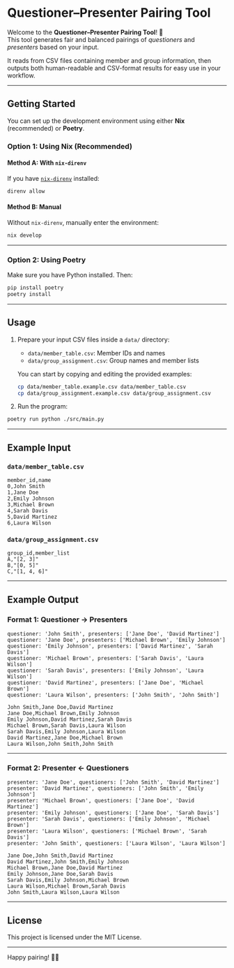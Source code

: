 # Questioner–Presenter Pairing Tool

Welcome to the **Questioner–Presenter Pairing Tool**! 🎉  
This tool generates fair and balanced pairings of *questioners* and *presenters* based on your input.

It reads from CSV files containing member and group information, then outputs both human-readable and CSV-format results for easy use in your workflow.

---

## Getting Started

You can set up the development environment using either **Nix** (recommended) or **Poetry**.

### Option 1: Using Nix (Recommended)

#### Method A: With `nix-direnv`
If you have [`nix-direnv`](https://github.com/nix-community/nix-direnv) installed:
```bash
direnv allow
```

#### Method B: Manual
Without `nix-direnv`, manually enter the environment:
```bash
nix develop
```

---

### Option 2: Using Poetry

Make sure you have Python installed. Then:

```bash
pip install poetry
poetry install
```

---

## Usage

1. Prepare your input CSV files inside a `data/` directory:
   - `data/member_table.csv`: Member IDs and names
   - `data/group_assignment.csv`: Group names and member lists

   You can start by copying and editing the provided examples:
   ```bash
   cp data/member_table.example.csv data/member_table.csv
   cp data/group_assignment.example.csv data/group_assignment.csv
   ```

2. Run the program:
```bash
poetry run python ./src/main.py
```

---

## Example Input

### `data/member_table.csv`
```csv
member_id,name
0,John Smith
1,Jane Doe
2,Emily Johnson
3,Michael Brown
4,Sarah Davis
5,David Martinez
6,Laura Wilson
```

### `data/group_assignment.csv`
```csv
group_id,member_list
A,"[2, 3]"
B,"[0, 5]"
C,"[1, 4, 6]"
```

---

## Example Output

### Format 1: Questioner → Presenters
```
questioner: 'John Smith', presenters: ['Jane Doe', 'David Martinez']
questioner: 'Jane Doe', presenters: ['Michael Brown', 'Emily Johnson']
questioner: 'Emily Johnson', presenters: ['David Martinez', 'Sarah Davis']
questioner: 'Michael Brown', presenters: ['Sarah Davis', 'Laura Wilson']
questioner: 'Sarah Davis', presenters: ['Emily Johnson', 'Laura Wilson']
questioner: 'David Martinez', presenters: ['Jane Doe', 'Michael Brown']
questioner: 'Laura Wilson', presenters: ['John Smith', 'John Smith']
```

```csv
John Smith,Jane Doe,David Martinez  
Jane Doe,Michael Brown,Emily Johnson  
Emily Johnson,David Martinez,Sarah Davis  
Michael Brown,Sarah Davis,Laura Wilson  
Sarah Davis,Emily Johnson,Laura Wilson  
David Martinez,Jane Doe,Michael Brown  
Laura Wilson,John Smith,John Smith  
```

---

### Format 2: Presenter ← Questioners
```
presenter: 'Jane Doe', questioners: ['John Smith', 'David Martinez']
presenter: 'David Martinez', questioners: ['John Smith', 'Emily Johnson']
presenter: 'Michael Brown', questioners: ['Jane Doe', 'David Martinez']
presenter: 'Emily Johnson', questioners: ['Jane Doe', 'Sarah Davis']
presenter: 'Sarah Davis', questioners: ['Emily Johnson', 'Michael Brown']
presenter: 'Laura Wilson', questioners: ['Michael Brown', 'Sarah Davis']
presenter: 'John Smith', questioners: ['Laura Wilson', 'Laura Wilson']
```

```csv
Jane Doe,John Smith,David Martinez  
David Martinez,John Smith,Emily Johnson  
Michael Brown,Jane Doe,David Martinez  
Emily Johnson,Jane Doe,Sarah Davis  
Sarah Davis,Emily Johnson,Michael Brown  
Laura Wilson,Michael Brown,Sarah Davis  
John Smith,Laura Wilson,Laura Wilson  
```

---

## License

This project is licensed under the MIT License.

---

Happy pairing! 🎤✨
